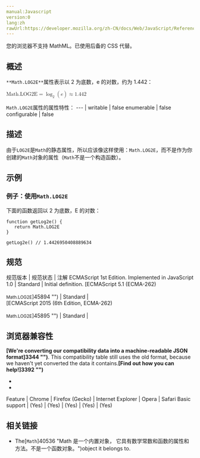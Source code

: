 ```yaml
---
manual:Javascript
version:0
lang:zh
rawUrl:https://developer.mozilla.org/zh-CN/docs/Web/JavaScript/Reference/Global_Objects/Math/LOG2E#
---
```






您的浏览器不支持 MathML。已使用后备的 CSS 代替。




## 概述<a name="Summary"></a>


`**Math.LOG2E**`属性表示以 2 为底数，e 的对数，约为 1.442：



<math><semantics><mrow><mstyle><mi>Math.LOG2E</mi></mstyle><mo>=</mo><msub><mo>log</mo><mn>2</mn></msub><mo>(</mo><mi>e</mi><mo>)</mo><mo>≈</mo><mn>1.442</mn></mrow></semantics></math>


`Math.LOG2E`属性的属性特性： 
 ---  | 
writable | false 
enumerable | false 
configurable | false 



## 描述<a name="Description"></a>


由于`LOG2E`是`Math`的静态属性，所以应该像这样使用：`Math.LOG2E`，而不是作为你创建的`Math`对象的属性（`Math`不是一个构造函数）。


## 示例<a name="Examples"></a>

### 例子：使用`Math.LOG2E`<a name="Example:_Using_Math.LOG2E"></a>


下面的函数返回以 2 为底数，E 的对数：


```
function getLog2e() {
   return Math.LOG2E
}

getLog2e() // 1.4426950408889634
```

## 规范<a name="规范"></a>

规范版本 | 规范状态 | 注解 
ECMAScript 1st Edition. Implemented in JavaScript 1.0 | Standard | Initial definition. 
[ECMAScript 5.1 (ECMA-262)<br></br><small>Math.LOG2E</small>]45894 "") | Standard |  
[ECMAScript 2015 (6th Edition, ECMA-262)<br></br><small>Math.LOG2E</small>]45895 "") | Standard |  


## 浏览器兼容性<a name="浏览器兼容性"></a>


**[We&#39;re converting our compatibility data into a machine-readable JSON format]3344 "")**. This compatibility table still uses the old format, because we haven&#39;t yet converted the data it contains.**[Find out how you can help!]3392 "")**


* 
* 

Feature | Chrome | Firefox (Gecko) | Internet Explorer | Opera | Safari 
Basic support | (Yes) | (Yes) | (Yes) | (Yes) | (Yes) 




## 相关链接<a name="See_also"></a>

* The[`Math`]40536 "Math 是一个内置对象， 它具有数学常数和函数的属性和方法。不是一个函数对象。")object it belongs to.



